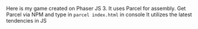 Here is my game created on Phaser JS 3. It uses Parcel for assembly.
Get Parcel via NPM and type in `parcel index.html` in console
 It utilizes the latest tendencies in JS